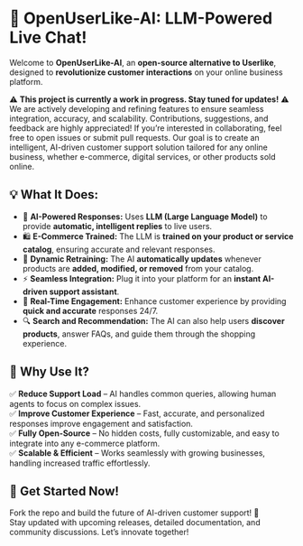# 🚀 OpenUserLike-AI: LLM-Powered Live Chat!

Welcome to **OpenUserLike-AI**, an **open-source alternative to Userlike**, designed to **revolutionize customer interactions** on your online business platform.  

⚠️ **This project is currently a work in progress. Stay tuned for updates!** ⚠️  
We are actively developing and refining features to ensure seamless integration, accuracy, and scalability. Contributions, suggestions, and feedback are highly appreciated! If you’re interested in collaborating, feel free to open issues or submit pull requests. Our goal is to create an intelligent, AI-driven customer support solution tailored for any online business, whether e-commerce, digital services, or other products sold online.

## 💡 What It Does:
- 🤖 **AI-Powered Responses:** Uses **LLM (Large Language Model)** to provide **automatic, intelligent replies** to live users.  
- 🛍️ **E-Commerce Trained:** The LLM is **trained on your product or service catalog**, ensuring accurate and relevant responses.  
- 🔄 **Dynamic Retraining:** The AI **automatically updates** whenever products are **added, modified, or removed** from your catalog.  
- ⚡ **Seamless Integration:** Plug it into your platform for an **instant AI-driven support assistant**.  
- 💬 **Real-Time Engagement:** Enhance customer experience by providing **quick and accurate** responses 24/7.
- 🔍 **Search and Recommendation:** The AI can also help users **discover products**, answer FAQs, and guide them through the shopping experience.

## 🔧 Why Use It?
✅ **Reduce Support Load** – AI handles common queries, allowing human agents to focus on complex issues.  
✅ **Improve Customer Experience** – Fast, accurate, and personalized responses improve engagement and satisfaction.  
✅ **Fully Open-Source** – No hidden costs, fully customizable, and easy to integrate into any e-commerce platform.  
✅ **Scalable & Efficient** – Works seamlessly with growing businesses, handling increased traffic effortlessly.

## 📌 Get Started Now!  
Fork the repo and build the future of AI-driven customer support! 🚀  
Stay updated with upcoming releases, detailed documentation, and community discussions. Let’s innovate together!
